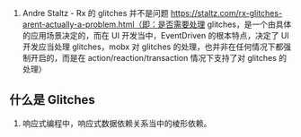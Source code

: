 1. Andre Staltz - Rx 的 glitches 并不是问题 https://staltz.com/rx-glitches-arent-actually-a-problem.html（即：是否需要处理 glitches，是一个由具体的应用场景决定的，而在 UI 开发当中，EventDriven 的根本特点，决定了 UI 开发应当处理 glitches，mobx 对 glitches 的处理，也并非在任何情况下都强制开启的，而是在 action/reaction/transaction 情况下支持了对 glitches 的处理）

## 什么是 Glitches

1. 响应式编程中，响应式数据依赖关系当中的棱形依赖。

